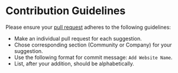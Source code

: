 # Contribution Guidelines

Please ensure your [pull request](https://github.com/mauriciovieira/awesome-challenges/pulls) adheres to the following guidelines:

- Make an individual pull request for each suggestion.
- Chose corresponding section (Community or Company) for your suggestion.
- Use the following format for commit message: `Add Website Name`.
- List, after your addition, should be alphabetically.
